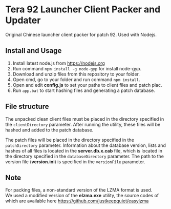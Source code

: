 # Tera 92 Launcher Client Packer and Updater

Original Chinese launcher client packer for patch 92. Used with Nodejs.

## Install and Usage

1. Install latest node.js from https://nodejs.org
2. Run command `npm install -g node-gyp` for install node-gyp.
3. Download and unzip files from this repository to your folder.
2. Open cmd, go to your folder and run command `npm install`.
3. Open and edit **config.js** to set your paths to client files and patch plac.
4. Run `app.bat` to start hashing files and generating a patch database.

## File structure

The unpacked clean client files must be placed in the directory specified in the `clientDirectory` parameter. After running the utility, these files will be hashed and added to the patch database.

The patch files will be placed in the directory specified in the `patchDirectory` parameter. Information about the database version, lists and hashes of all files is located in the **server.db.x.cab** file, which is located in the directory specified in the `databaseDirectory` parameter. The path to the version file (**version.ini**) is specified in the `versionFile` parameter.

## Note

For packing files, a non-standard version of the LZMA format is used.   
We used a modified version of the **elzma.exe** utility, the source codes of which are available here https://github.com/justkeepquiet/easylzma
